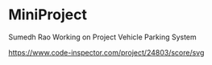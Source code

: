 # MiniProject

Sumedh Rao
Working on Project
Vehicle Parking System

https://www.code-inspector.com/project/24803/score/svg
